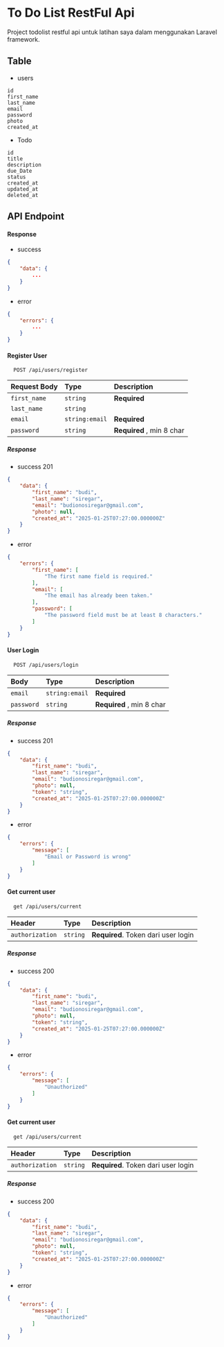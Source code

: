 # To Do List RestFul Api

Project todolist restful api untuk latihan saya dalam menggunakan Laravel framework.

## Table

- users

```
id
first_name  
last_name   
email 
password
photo
created_at
```

- Todo

```
id
title
description
due_Date
status
created_at
updated_at
deleted_at
```

## API Endpoint

#### Response

- success

```json
{
    "data": {
        ...
    }
}
```

- error

```json
{
    "errors": {
        ...
    }
}
```

#### Register User

```http
  POST /api/users/register
```

| Request Body | Type           | Description               |
|:-------------|:---------------|:--------------------------|
| `first_name` | `string`       | **Required**              |
| `last_name`  | `string`       |                           |
| `email`      | `string:email` | **Required**              |
| `password`   | `string`       | **Required** , min 8 char |

##### Response

- success 201

```json
{
    "data": {
        "first_name": "budi",
        "last_name": "siregar",
        "email": "budionosiregar@gmail.com",
        "photo": null,
        "created_at": "2025-01-25T07:27:00.000000Z"
    }
}
```

- error

```json
{
    "errors": {
        "first_name": [
            "The first name field is required."
        ],
        "email": [
            "The email has already been taken."
        ],
        "password": [
            "The password field must be at least 8 characters."
        ]
    }
}
```

#### User Login

```http
  POST /api/users/login
```

| Body       | Type           | Description               |
|:-----------|:---------------|:--------------------------|
| `email`    | `string:email` | **Required**              |
| `password` | `string`       | **Required** , min 8 char |

##### Response

- success 201

```json
{
    "data": {
        "first_name": "budi",
        "last_name": "siregar",
        "email": "budionosiregar@gmail.com",
        "photo": null,
        "token": "string",
        "created_at": "2025-01-25T07:27:00.000000Z"
    }
}
```

- error

```json
{
    "errors": {
        "message": [
            "Email or Password is wrong"
        ]
    }
}
```

#### Get current user

```http
  get /api/users/current
```

| Header          | Type     | Description                         |
|:----------------|:---------|:------------------------------------|
| `authorization` | `string` | **Required**. Token dari user login |

##### Response

- success 200

```json
{
    "data": {
        "first_name": "budi",
        "last_name": "siregar",
        "email": "budionosiregar@gmail.com",
        "photo": null,
        "token": "string",
        "created_at": "2025-01-25T07:27:00.000000Z"
    }
}
```

- error

```json
{
    "errors": {
        "message": [
            "Unauthorized"
        ]
    }
}
```
#### Get current user

```http
  get /api/users/current
```

| Header          | Type     | Description                         |
|:----------------|:---------|:------------------------------------|
| `authorization` | `string` | **Required**. Token dari user login |

##### Response

- success 200

```json
{
    "data": {
        "first_name": "budi",
        "last_name": "siregar",
        "email": "budionosiregar@gmail.com",
        "photo": null,
        "token": "string",
        "created_at": "2025-01-25T07:27:00.000000Z"
    }
}
```

- error

```json
{
    "errors": {
        "message": [
            "Unauthorized"
        ]
    }
}
```

